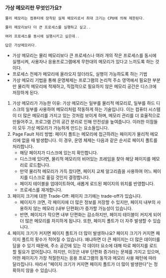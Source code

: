 ### 가상 메모리란 무엇인가요?

```jsx
물리 메모리는 컴퓨터에 장착된 실제 메모리로서 최대 크기는 CPU에 의해 제한된다.

물리 메모리보다 더 큰 프로세스를 실행하고 싶고..

여러 프로세스를 동시에 실행시키고 싶은데..

답은 가상메모리다.
```

- 가상 메모리는 물리 메모리보다 큰 프로세스나 여러 개의 작은 프로세스를 동시에 실행시켜, 사용자나 응용프로그램에게 무한대의 메모리가 있다고 느끼도록 하는 것이다.
- 프로세스 전체가 메모리에 올라오지 않더라도, 실행이 가능하도록 하는 기법
- 가상 메모리 기법을 통해 운영체제는 프로그램의 논리적 주소 영역에서 필요한 부분만 물리적 메모리에 적재하고, 직접적으로 필요하지 않은 메모리 공간은 디스크에 저장하게 된다.
1. 가상 메모리가 가능한 이유:
가상 메모리는 일부를 물리적 메모리로, 일부를 하드 디스크의 일부를 사용하여 메모리처럼 작동하게 하는 기술입니다. 이는 컴퓨터 시스템이 더 많은 메모리를 가지고 있는 것처럼 보이게 하며, 메모리 관리를 더 효율적으로 만들어주고, 프로그램 간의 공간 분리로 인해 안전성을 높여줍니다. 이러한 이점들이 모두 가상 메모리가 가능하게 만드는 요소들입니다.
2. Page Fault 처리 방법:
페이지 폴트는 메모리에 접근하려는 페이지가 물리적 메모리에 없을 때 발생합니다. 이 경우, 운영 체제는 다음과 같은 순서로 페이지 폴트를 처리합니다.
    - 해당 페이지가 디스크에 있는지 확인합니다.
    - 디스크에 있다면, 물리적 메모리의 비어있는 프레임을 찾아 해당 페이지를 메모리로 로드합니다.
    - 만약 물리적 메모리가 가득 찼다면, 페이지 교체 알고리즘을 사용하여 어느 페이지를 디스크로 옮길 것인지 결정합니다.
    - 페이지 테이블을 업데이트하여, 새롭게 로드된 페이지의 위치를 반영합니다.
    - 프로세스를 재개합니다.
3. 페이지 크기에 대한 Trade-Off:
페이지 크기에는 trade-off가 있습니다.
    - 페이지가 크면, 각 페이지에 더 많은 정보를 저장할 수 있지만, 페이지 내부의 사용하지 않는 메모리 (내부 단편화)가 증가할 가능성이 있습니다.
    - 반면, 페이지가 작으면 내부 단편화는 감소하지만, 페이지 테이블이 커지게 되어 더 많은 메모리를 차지하게 됩니다. 또한, 페이지 폴트가 더 자주 발생할 수 있습니다.
4. 페이지 크기가 커지면 페이지 폴트가 더 많이 발생하나요?
페이지 크기가 커지면 페이지 폴트의 횟수가 적어질 수 있습니다. 왜냐하면 더 큰 페이지는 더 많은 데이터를 담을 수 있기 때문에, 주소 공간에 있는 각 데이터 요소에 대해 따로 페이지를 로드할 필요가 없어집니다. 하지만, 이것은 내부 단편화 증가라는 문제를 가지고 있으며, 어떤 페이지가 가장 적절한지는 응용 프로그램의 동작과 메모리 사용 패턴에 따라 달라집니다. 따라서 "페이지 크기가 커지면 페이지 폴트가 더 많이 발생한다"는 정확하지 않을 수 있습니다.